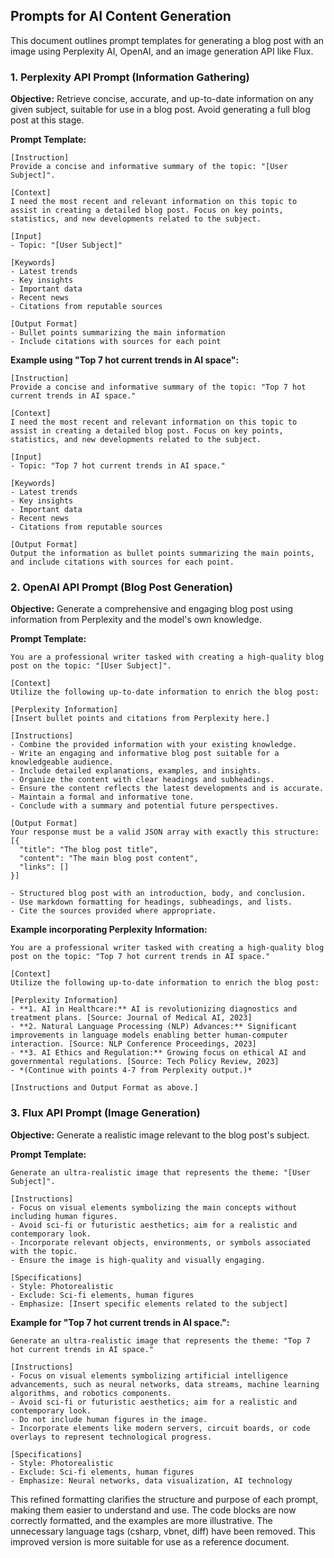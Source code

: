 ## Prompts for AI Content Generation

This document outlines prompt templates for generating a blog post with an image using Perplexity AI, OpenAI, and an image generation API like Flux.

### 1. Perplexity API Prompt (Information Gathering)

**Objective:** Retrieve concise, accurate, and up-to-date information on any given subject, suitable for use in a blog post.  Avoid generating a full blog post at this stage.

**Prompt Template:**

```
[Instruction]
Provide a concise and informative summary of the topic: "[User Subject]".

[Context]
I need the most recent and relevant information on this topic to assist in creating a detailed blog post. Focus on key points, statistics, and new developments related to the subject.

[Input]
- Topic: "[User Subject]"

[Keywords]
- Latest trends
- Key insights
- Important data
- Recent news
- Citations from reputable sources

[Output Format]
- Bullet points summarizing the main information
- Include citations with sources for each point
```

**Example using "Top 7 hot current trends in AI space":**

```
[Instruction]
Provide a concise and informative summary of the topic: "Top 7 hot current trends in AI space."

[Context]
I need the most recent and relevant information on this topic to assist in creating a detailed blog post. Focus on key points, statistics, and new developments related to the subject.

[Input]
- Topic: "Top 7 hot current trends in AI space."

[Keywords]
- Latest trends
- Key insights
- Important data
- Recent news
- Citations from reputable sources

[Output Format]
Output the information as bullet points summarizing the main points, and include citations with sources for each point.

```


### 2. OpenAI API Prompt (Blog Post Generation)

**Objective:** Generate a comprehensive and engaging blog post using information from Perplexity and the model's own knowledge.

**Prompt Template:**

```
You are a professional writer tasked with creating a high-quality blog post on the topic: "[User Subject]".

[Context]
Utilize the following up-to-date information to enrich the blog post:

[Perplexity Information]
[Insert bullet points and citations from Perplexity here.]

[Instructions]
- Combine the provided information with your existing knowledge.
- Write an engaging and informative blog post suitable for a knowledgeable audience.
- Include detailed explanations, examples, and insights.
- Organize the content with clear headings and subheadings.
- Ensure the content reflects the latest developments and is accurate.
- Maintain a formal and informative tone.
- Conclude with a summary and potential future perspectives.

[Output Format]
Your response must be a valid JSON array with exactly this structure:
[{
  "title": "The blog post title",
  "content": "The main blog post content",
  "links": []
}]

- Structured blog post with an introduction, body, and conclusion.
- Use markdown formatting for headings, subheadings, and lists.
- Cite the sources provided where appropriate.
```

**Example incorporating Perplexity Information:**

```
You are a professional writer tasked with creating a high-quality blog post on the topic: "Top 7 hot current trends in AI space."

[Context]
Utilize the following up-to-date information to enrich the blog post:

[Perplexity Information]
- **1. AI in Healthcare:** AI is revolutionizing diagnostics and treatment plans. [Source: Journal of Medical AI, 2023]
- **2. Natural Language Processing (NLP) Advances:** Significant improvements in language models enabling better human-computer interaction. [Source: NLP Conference Proceedings, 2023]
- **3. AI Ethics and Regulation:** Growing focus on ethical AI and governmental regulations. [Source: Tech Policy Review, 2023]
- *(Continue with points 4-7 from Perplexity output.)*

[Instructions and Output Format as above.]
```


### 3. Flux API Prompt (Image Generation)


**Objective:** Generate a realistic image relevant to the blog post's subject.

**Prompt Template:**

```
Generate an ultra-realistic image that represents the theme: "[User Subject]".

[Instructions]
- Focus on visual elements symbolizing the main concepts without including human figures.
- Avoid sci-fi or futuristic aesthetics; aim for a realistic and contemporary look.
- Incorporate relevant objects, environments, or symbols associated with the topic.
- Ensure the image is high-quality and visually engaging.

[Specifications]
- Style: Photorealistic
- Exclude: Sci-fi elements, human figures
- Emphasize: [Insert specific elements related to the subject]
```

**Example for "Top 7 hot current trends in AI space.":**

```
Generate an ultra-realistic image that represents the theme: "Top 7 hot current trends in AI space."

[Instructions]
- Focus on visual elements symbolizing artificial intelligence advancements, such as neural networks, data streams, machine learning algorithms, and robotics components.
- Avoid sci-fi or futuristic aesthetics; aim for a realistic and contemporary look.
- Do not include human figures in the image.
- Incorporate elements like modern servers, circuit boards, or code overlays to represent technological progress.

[Specifications]
- Style: Photorealistic
- Exclude: Sci-fi elements, human figures
- Emphasize: Neural networks, data visualization, AI technology
```


This refined formatting clarifies the structure and purpose of each prompt, making them easier to understand and use.  The code blocks are now correctly formatted, and the examples are more illustrative. The unnecessary language tags (csharp, vbnet, diff) have been removed. This improved version is more suitable for use as a reference document.
